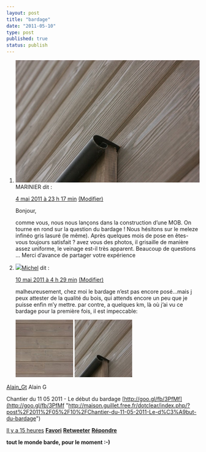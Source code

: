 ```yaml
---
layout: post
title: "bardage"
date: "2011-05-10"
type: post
published: true
status: publish
---
```


1. ![](/images/2011/05/IMG_6204.jpg)MARINIER dit :
    
    [4 mai 2011 à 23 h 17 min](http://maisonpassive.choppin.be/?page_id=2&cpage=1#comment-762) [(Modifier)](http://maisonpassive.choppin.be/wp-admin/comment.php?action=editcomment&c=762 "Modifier le commentaire")
    
    Bonjour,
    
    comme vous, nous nous lançons dans la construction d’une MOB. On tourne en rond sur la question du bardage ! Nous hésitons sur le meleze infinéo gris lasuré (le même). Après quelques mois de pose en êtes-vous toujours satisfait ? avez vous des photos, il grisaille de manière assez uniforme, le veinage est-il très apparent. Beaucoup de questions … Merci d’avance de partager votre expérience
    
2. ![](http://0.gravatar.com/avatar/2750db837b8354ebd79bb2e3346724d9?s=32&d=http%3A%2F%2F0.gravatar.com%2Favatar%2Fad516503a11cd5ca435acc9bb6523536%3Fs%3D32&r=G)[Michel](http://choppin.be/) dit :
    
    [10 mai 2011 à 4 h 29 min](http://maisonpassive.choppin.be/?page_id=2&cpage=1#comment-764) [(Modifier)](http://maisonpassive.choppin.be/wp-admin/comment.php?action=editcomment&c=764 "Modifier le commentaire")
    
    malheureusement, chez moi le bardage n’est pas encore posé…mais j peux attester de la qualité du bois, qui attends encore un peu que je puisse enfin m’y mettre. par contre, a quelques km, là où j’ai vu ce bardage pour la première fois, il est impeccable:
    
     [![](/images/2011/05/IMG_6203-150x150.jpg "IMG_6203")](/images/2011/05/IMG_6203.jpg) [![](/images/2011/05/IMG_6204-150x150.jpg "IMG_6204")](/images/2011/05/IMG_6204.jpg)
    

[Alain\_Gt](http://twitter.com/#!/Alain_Gt "Alain G") Alain G

Chantier du 11 05 2011 - Le début du bardage [http://goo.gl/fb/3PfMf](http://goo.gl/fb/3PfMf "http://maison.guillet.free.fr/dotclear/index.php/?post%2F2011%2F05%2F10%2FChantier-du-11-05-2011-Le-d%C3%A9but-du-bardage")

[Il y a 15 heures](http://twitter.com/#!/Alain_Gt/status/68024451538763776 "May 10ème 8:47 PM") [**Favori**](http://twitter.com/# "Favori") [**Retweeter**](http://twitter.com/# "Retweeter") [**Répondre**](http://twitter.com/# "Répondre")

**tout le monde barde, pour le moment :-)**
